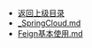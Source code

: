 - [返回上级目录](../)
- [_SpringCloud.md](计算机/后端学习/SpringBoot/SpringCloud/_SpringCloud.md)
- [Feign基本使用.md](计算机/后端学习/SpringBoot/SpringCloud/Feign基本使用.md)